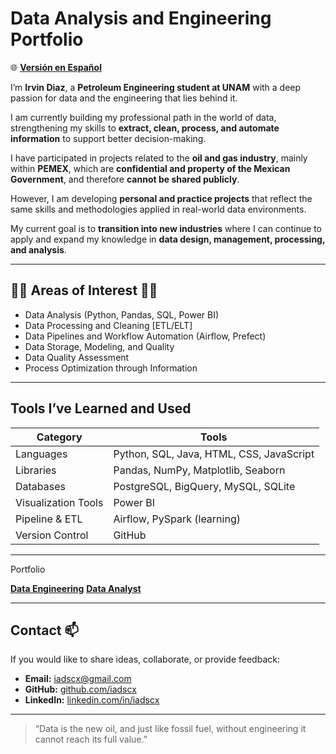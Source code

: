 #  Data Analysis and Engineering Portfolio
🌐 **[Versión en Español](README.md)**

I’m **Irvin Diaz**, a **Petroleum Engineering student at UNAM** with a deep passion for data and the engineering that lies behind it.  

I am currently building my professional path in the world of data, strengthening my skills to **extract, clean, process, and automate information** to support better decision-making.  

I have participated in projects related to the **oil and gas industry**, mainly within **PEMEX**, which are **confidential and property of the Mexican Government**, and therefore **cannot be shared publicly**.  

However, I am developing **personal and practice projects** that reflect the same skills and methodologies applied in real-world data environments.  

My current goal is to **transition into new industries** where I can continue to apply and expand my knowledge in **data design, management, processing, and analysis**.  

---

## 👨‍💻 Areas of Interest 👨‍💻

- Data Analysis (Python, Pandas, SQL, Power BI)  
- Data Processing and Cleaning [ETL/ELT]  
- Data Pipelines and Workflow Automation (Airflow, Prefect)  
- Data Storage, Modeling, and Quality  
- Data Quality Assessment  
- Process Optimization through Information  

---

## Tools I’ve Learned and Used
| Category | Tools |
|-----------|--------|
| Languages | Python, SQL, Java, HTML, CSS, JavaScript |
| Libraries | Pandas, NumPy, Matplotlib, Seaborn |
| Databases | PostgreSQL, BigQuery, MySQL, SQLite |
| Visualization Tools | Power BI |
| Pipeline & ETL | Airflow, PySpark (learning) |
| Version Control | GitHub |

---

Portfolio

[**Data Engineering**](Ingenieria_De_Datos)
[**Data Analyst**](Analisis_De_Datos)

---

## Contact 📫

If you would like to share ideas, collaborate, or provide feedback:

- **Email:** iadscx@gmail.com  
- **GitHub:** [github.com/iadscx](https://github.com/iadscx)  
- **LinkedIn:** [linkedin.com/in/iadscx](https://www.linkedin.com/in/iadscx)  

---

> “Data is the new oil, and just like fossil fuel, without engineering it cannot reach its full value.”
